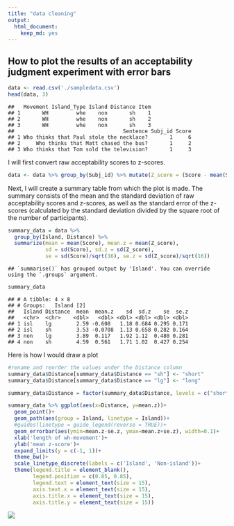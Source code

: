 ```yaml
---
title: "data cleaning"
output:
  html_document:
    keep_md: yes
---
```


## How to plot the results of an acceptability judgment experiment with error bars 



```r
data <- read.csv('./sampledata.csv')
head(data, 3)
```

```
##   Movement Island_Type Island Distance Item
## 1       WH         whe    non       sh    1
## 2       WH         whe    non       sh    2
## 3       WH         whe    non       sh    3
##                                   Sentence Subj_id Score
## 1 Who thinks that Paul stole the necklace?       1     6
## 2     Who thinks that Matt chased the bus?       1     2
## 3 Who thinks that Tom sold the television?       1     3
```
I will first convert raw acceptability scores to z-scores.

```r
data <- data %>% group_by(Subj_id) %>% mutate(Z_score = (Score - mean(Score)) / sd(Score))
```

Next, I will create a summary table from which the plot is made. The summary consists of the mean and the standard deviation of raw acceptability scores and z-scores, as well as the standard error of the z-scores (calculated by the standard deviation divided by the square root of the number of participants). 

```r
summary_data = data %>% 
  group_by(Island, Distance) %>%
  summarize(mean = mean(Score), mean.z = mean(Z_score),
            sd = sd(Score), sd.z = sd(Z_score),
            se = sd(Score)/sqrt(16), se.z = sd(Z_score)/sqrt(16))
```

```
## `summarise()` has grouped output by 'Island'. You can override using the `.groups` argument.
```

```r
summary_data
```

```
## # A tibble: 4 × 8
## # Groups:   Island [2]
##   Island Distance  mean  mean.z    sd  sd.z    se  se.z
##   <chr>  <chr>    <dbl>   <dbl> <dbl> <dbl> <dbl> <dbl>
## 1 isl    lg        2.59 -0.608   1.18 0.684 0.295 0.171
## 2 isl    sh        3.53 -0.0708  1.13 0.658 0.282 0.164
## 3 non    lg        3.89  0.117   1.92 1.12  0.480 0.281
## 4 non    sh        4.59  0.561   1.71 1.02  0.427 0.254
```
Here is how I would draw a plot

```r
#rename and reorder the values under the Distance column
summary_data$Distance[summary_data$Distance == "sh"] <- "short"
summary_data$Distance[summary_data$Distance == "lg"] <- "long"

summary_data$Distance = factor(summary_data$Distance, levels = c("short", "long"))
```


```r
summary_data %>% ggplot(aes(x=Distance, y=mean.z))+
  geom_point()+
  geom_path(aes(group = Island, linetype = Island))+
  #guides(linetype = guide_legend(reverse = TRUE))+
  geom_errorbar(aes(ymin=mean.z-se.z, ymax=mean.z+se.z), width=0.1)+
  xlab('length of wh-movement')+
  ylab('mean z-score')+
  expand_limits(y = c(-1, 1))+
  theme_bw()+
  scale_linetype_discrete(labels = c('Island', 'Non-island'))+
  theme(legend.title = element_blank(),
        legend.position = c(0.85, 0.85),
        legend.text = element_text(size = 15),
        axis.text.x = element_text(size = 15),
        axis.title.x = element_text(size = 15),
        axis.title.y = element_text(size = 15))
```

![](Untitled_files/figure-html/unnamed-chunk-6-1.png)<!-- -->

